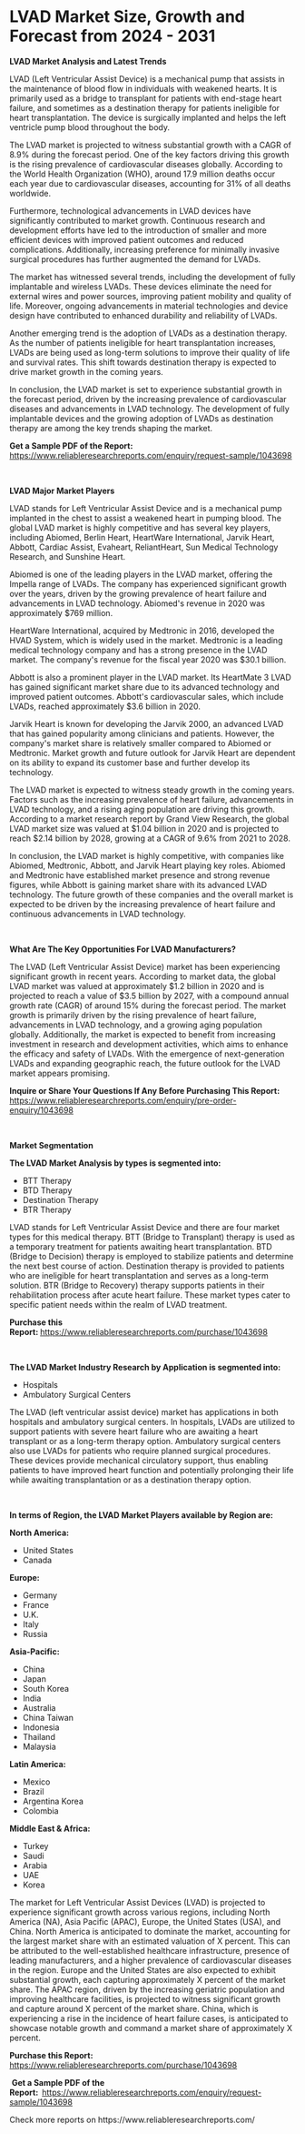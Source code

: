 <p><h1>LVAD Market Size, Growth and Forecast from 2024 - 2031</h1></p><p><strong>LVAD Market Analysis and Latest Trends</strong></p>
<p><p>LVAD (Left Ventricular Assist Device) is a mechanical pump that assists in the maintenance of blood flow in individuals with weakened hearts. It is primarily used as a bridge to transplant for patients with end-stage heart failure, and sometimes as a destination therapy for patients ineligible for heart transplantation. The device is surgically implanted and helps the left ventricle pump blood throughout the body.</p><p>The LVAD market is projected to witness substantial growth with a CAGR of 8.9% during the forecast period. One of the key factors driving this growth is the rising prevalence of cardiovascular diseases globally. According to the World Health Organization (WHO), around 17.9 million deaths occur each year due to cardiovascular diseases, accounting for 31% of all deaths worldwide.</p><p>Furthermore, technological advancements in LVAD devices have significantly contributed to market growth. Continuous research and development efforts have led to the introduction of smaller and more efficient devices with improved patient outcomes and reduced complications. Additionally, increasing preference for minimally invasive surgical procedures has further augmented the demand for LVADs.</p><p>The market has witnessed several trends, including the development of fully implantable and wireless LVADs. These devices eliminate the need for external wires and power sources, improving patient mobility and quality of life. Moreover, ongoing advancements in material technologies and device design have contributed to enhanced durability and reliability of LVADs.</p><p>Another emerging trend is the adoption of LVADs as a destination therapy. As the number of patients ineligible for heart transplantation increases, LVADs are being used as long-term solutions to improve their quality of life and survival rates. This shift towards destination therapy is expected to drive market growth in the coming years.</p><p>In conclusion, the LVAD market is set to experience substantial growth in the forecast period, driven by the increasing prevalence of cardiovascular diseases and advancements in LVAD technology. The development of fully implantable devices and the growing adoption of LVADs as destination therapy are among the key trends shaping the market.</p></p>
<p><strong>Get a Sample PDF of the Report:&nbsp;</strong> <a href="https://www.reliableresearchreports.com/enquiry/request-sample/1043698">https://www.reliableresearchreports.com/enquiry/request-sample/1043698</a></p>
<p>&nbsp;</p>
<p><strong>LVAD Major Market Players</strong></p>
<p><p>LVAD stands for Left Ventricular Assist Device and is a mechanical pump implanted in the chest to assist a weakened heart in pumping blood. The global LVAD market is highly competitive and has several key players, including Abiomed, Berlin Heart, HeartWare International, Jarvik Heart, Abbott, Cardiac Assist, Evaheart, ReliantHeart, Sun Medical Technology Research, and Sunshine Heart.</p><p>Abiomed is one of the leading players in the LVAD market, offering the Impella range of LVADs. The company has experienced significant growth over the years, driven by the growing prevalence of heart failure and advancements in LVAD technology. Abiomed's revenue in 2020 was approximately $769 million.</p><p>HeartWare International, acquired by Medtronic in 2016, developed the HVAD System, which is widely used in the market. Medtronic is a leading medical technology company and has a strong presence in the LVAD market. The company's revenue for the fiscal year 2020 was $30.1 billion.</p><p>Abbott is also a prominent player in the LVAD market. Its HeartMate 3 LVAD has gained significant market share due to its advanced technology and improved patient outcomes. Abbott's cardiovascular sales, which include LVADs, reached approximately $3.6 billion in 2020.</p><p>Jarvik Heart is known for developing the Jarvik 2000, an advanced LVAD that has gained popularity among clinicians and patients. However, the company's market share is relatively smaller compared to Abiomed or Medtronic. Market growth and future outlook for Jarvik Heart are dependent on its ability to expand its customer base and further develop its technology.</p><p>The LVAD market is expected to witness steady growth in the coming years. Factors such as the increasing prevalence of heart failure, advancements in LVAD technology, and a rising aging population are driving this growth. According to a market research report by Grand View Research, the global LVAD market size was valued at $1.04 billion in 2020 and is projected to reach $2.14 billion by 2028, growing at a CAGR of 9.6% from 2021 to 2028.</p><p>In conclusion, the LVAD market is highly competitive, with companies like Abiomed, Medtronic, Abbott, and Jarvik Heart playing key roles. Abiomed and Medtronic have established market presence and strong revenue figures, while Abbott is gaining market share with its advanced LVAD technology. The future growth of these companies and the overall market is expected to be driven by the increasing prevalence of heart failure and continuous advancements in LVAD technology.</p></p>
<p>&nbsp;</p>
<p><strong>What Are The Key Opportunities For LVAD Manufacturers?</strong></p>
<p><p>The LVAD (Left Ventricular Assist Device) market has been experiencing significant growth in recent years. According to market data, the global LVAD market was valued at approximately $1.2 billion in 2020 and is projected to reach a value of $3.5 billion by 2027, with a compound annual growth rate (CAGR) of around 15% during the forecast period. The market growth is primarily driven by the rising prevalence of heart failure, advancements in LVAD technology, and a growing aging population globally. Additionally, the market is expected to benefit from increasing investment in research and development activities, which aims to enhance the efficacy and safety of LVADs. With the emergence of next-generation LVADs and expanding geographic reach, the future outlook for the LVAD market appears promising.</p></p>
<p><strong>Inquire or Share Your Questions If Any Before Purchasing This Report:</strong> <a href="https://www.reliableresearchreports.com/enquiry/pre-order-enquiry/1043698">https://www.reliableresearchreports.com/enquiry/pre-order-enquiry/1043698</a></p>
<p>&nbsp;</p>
<p><strong>Market Segmentation</strong></p>
<p><strong>The LVAD Market Analysis by types is segmented into:</strong></p>
<p><ul><li>BTT Therapy</li><li>BTD Therapy</li><li>Destination Therapy</li><li>BTR Therapy</li></ul></p>
<p><p>LVAD stands for Left Ventricular Assist Device and there are four market types for this medical therapy. BTT (Bridge to Transplant) therapy is used as a temporary treatment for patients awaiting heart transplantation. BTD (Bridge to Decision) therapy is employed to stabilize patients and determine the next best course of action. Destination therapy is provided to patients who are ineligible for heart transplantation and serves as a long-term solution. BTR (Bridge to Recovery) therapy supports patients in their rehabilitation process after acute heart failure. These market types cater to specific patient needs within the realm of LVAD treatment.</p></p>
<p><strong>Purchase this Report:&nbsp;</strong><a href="https://www.reliableresearchreports.com/purchase/1043698">https://www.reliableresearchreports.com/purchase/1043698</a></p>
<p>&nbsp;</p>
<p><strong>The LVAD Market Industry Research by Application is segmented into:</strong></p>
<p><ul><li>Hospitals</li><li>Ambulatory Surgical Centers</li></ul></p>
<p><p>The LVAD (left ventricular assist device) market has applications in both hospitals and ambulatory surgical centers. In hospitals, LVADs are utilized to support patients with severe heart failure who are awaiting a heart transplant or as a long-term therapy option. Ambulatory surgical centers also use LVADs for patients who require planned surgical procedures. These devices provide mechanical circulatory support, thus enabling patients to have improved heart function and potentially prolonging their life while awaiting transplantation or as a destination therapy option.</p></p>
<p>&nbsp;</p>
<p><strong>In terms of Region, the LVAD Market Players available by Region are:</strong></p>
<p>
    <p> <strong> North America: </strong>
        <ul>
            <li>United States</li>
            <li>Canada</li>
        </ul>
        </p> 
    <p> <strong> Europe: </strong>
        <ul>
            <li>Germany</li>
            <li>France</li>
            <li>U.K.</li>
            <li>Italy</li>
            <li>Russia</li>
        </ul>
        </p> 
    <p> <strong> Asia-Pacific: </strong>
        <ul>
            <li>China</li>
            <li>Japan</li>
            <li>South Korea</li>
            <li>India</li>
            <li>Australia</li>
            <li>China Taiwan</li>
            <li>Indonesia</li>
            <li>Thailand</li>
            <li>Malaysia</li>
        </ul>
        </p> 
    <p> <strong> Latin America: </strong>
        <ul>
            <li>Mexico</li>
            <li>Brazil</li>
            <li>Argentina Korea</li>
            <li>Colombia</li>
        </ul>
        </p> 
    <p> <strong> Middle East & Africa: </strong>
        <ul>
            <li>Turkey</li>
            <li>Saudi</li>
            <li>Arabia</li>
            <li>UAE</li>
            <li>Korea</li>
        </ul>
    </p>
    </p>
<p><p>The market for Left Ventricular Assist Devices (LVAD) is projected to experience significant growth across various regions, including North America (NA), Asia Pacific (APAC), Europe, the United States (USA), and China. North America is anticipated to dominate the market, accounting for the largest market share with an estimated valuation of X percent. This can be attributed to the well-established healthcare infrastructure, presence of leading manufacturers, and a higher prevalence of cardiovascular diseases in the region. Europe and the United States are also expected to exhibit substantial growth, each capturing approximately X percent of the market share. The APAC region, driven by the increasing geriatric population and improving healthcare facilities, is projected to witness significant growth and capture around X percent of the market share. China, which is experiencing a rise in the incidence of heart failure cases, is anticipated to showcase notable growth and command a market share of approximately X percent.</p></p>
<p><strong>Purchase this Report: </strong><a href="https://www.reliableresearchreports.com/purchase/1043698">https://www.reliableresearchreports.com/purchase/1043698</a></p>
<p>&nbsp;<strong>Get a Sample PDF of the Report:&nbsp;&nbsp;</strong><a href="https://www.reliableresearchreports.com/enquiry/request-sample/1043698">https://www.reliableresearchreports.com/enquiry/request-sample/1043698</a></p>
<p><strong></strong></p>
<p>Check more reports on https://www.reliableresearchreports.com/</p>